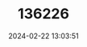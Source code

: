 ---
title: "136226"
category: "Crocidura hilliana"
draft: false
date: 2024-02-22 13:03:51
languages:
  English: ["Hill's Shrew"]
---